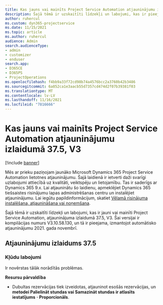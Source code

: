 ```yaml
---
title: Kas jauns vai mainīts Project Service Automation atjauninājumu izlaidumā 37.5, V3
description: Šajā tēmā ir uzskaitīti līdzekļi un labojumi, kas ir pieejami Microsoft Dynamics 365 Project Service Automation Update Release 37.5, V3.
author: ruhercul
ms.custom: dyn365-projectservice
ms.date: 11/15/2021
ms.topic: article
ms.author: ruhercul
audience: Admin
search.audienceType:
- admin
- customizer
- enduser
search.app:
- D365CE
- D365PS
- ProjectOperations
ms.openlocfilehash: f4bb9a33f72cd98b74a4576bcc2a3760b42b3486
ms.sourcegitcommit: 6a852ca1e3aacb55d7357cd474d2f07b39381f03
ms.translationtype: MT
ms.contentlocale: lv-LV
ms.lasthandoff: 11/16/2021
ms.locfileid: "7816666"
---
```

# <a name="whats-new-or-changed-in-project-service-automation-update-release-375-v3"></a>Kas jauns vai mainīts Project Service Automation atjauninājumu izlaidumā 37.5, V3

[!include [banner](../includes/psa-now-project-operations.md)]

Mēs ar prieku paziņojam jaunāko Microsoft Dynamics 365 Project Service Automation lietotnes atjauninājumu. Šajā laidienā ir ietverti daži svarīgi uzlabojumi attiecībā uz kvalitāti, veiktspēju un lietojamību. Tas ir saderīgs ar Dynamics 365 9.x. Lai atjauninātu šo laidienu, apmeklējiet Dynamics 365 tiešsaistes risinājumu lapas administrēšanas centru un instalējiet atjauninājumu. Lai iegūtu papildinformācijum, skatiet [Vēlamā risinājuma instalēšana, atjaunināšana vai noņemšana](/power-platform/admin/install-remove-preferred-solution).

Šajā tēmā ir uzskaitīti līdzekļi un labojumi, kas ir jauni vai mainīti Project Service Automation, atjauninājuma izlaidumā 37.5, V3. Šai versijai ir kompilācijas numurs V3.10.58.130, un tā ir pieejama, izmantojot automātisko atjauninājumu 2021. gada novembrī.

## <a name="update-release-375"></a>Atjauninājumu izlaidums 37.5

### <a name="bug-fixes"></a>Kļūdu labojumi

Ir novērstas tālāk norādītās problēmas.

**Resursu pārvaldība**
- Dubultas rezervācijas tiek izveidotas, atjauninot esošās rezervācijas, un **metodei Palielināt stundas vai Samazināt stundas ir atlasīts iestatījums** **·** **Proporcionāls**.
